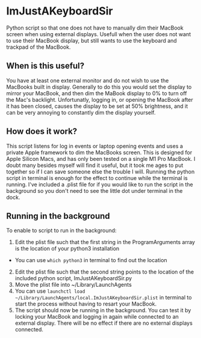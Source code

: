 # ImJustAKeyboardSir
Python script so that one does not have to manually dim their MacBook screen when using external displays. Usefull when the user does not want to use their MacBook display, but still wants to use the keyboard and trackpad of the MacBook.  

## When is this useful?

You have at least one external monitor and do not wish to use the MacBooks built in display. Generally to do this you would set the display to mirror your MacBook, and then dim the MaBook display to 0% to turn off the Mac's backlight. Unfortunatly, logging in, or opening the MacBook after it has been closed, causes the display to be set at 50% brightness, and it can be very annoying to constantly dim the display yourself. 

## How does it work?

This script listens for log in events or laptop opening events and uses a private Apple framework to dim the MacBooks screen. This is designed for Apple Silicon Macs, and has only been tested on a single M1 Pro MacBook. I doubt many besides myself will find it useful, but it took me ages to put together so if I can save someone else the trouble I will. Running the python script in terminal is enough for the effect to continue while the terminal is running. I've included a .plist file for if you would like to run the script in the background so you don't need to see the little dot under terminal in the dock. 

## Running in the background

To enable to script to run in the background:

1. Edit the plist file such that the first string in the ProgramArguments array is the location of your python3 installation
 * You can use `which python3` in terminal to find out the location
2. Edit the plist file such that the second string points to the location of the included python script, ImJustAKeyboardSir.py
3. Move the plist file into ~/Library/LaunchAgents
4. You can use `launchctl load ~/Library/LaunchAgents/local.ImJustAKeyboardSir.plist` in terminal to start the process without having to resart your MacBook.
5. The script should now be running in the background. You can test it by locking your MacBook and logging in again while connected to an external display. There will be no effect if there are no external displays connected. 
